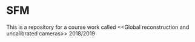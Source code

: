 # SFM
This is a repository for a course work called &lt;&lt;Global reconstruction and uncalibrated cameras>> 2018/2019
